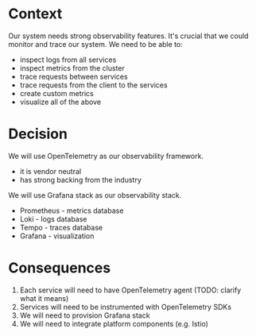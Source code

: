 # Context

Our system needs strong observability features. It's crucial that we could monitor and trace our system. We need to be
able to:
- inspect logs from all services
- inspect metrics from the cluster
- trace requests between services
- trace requests from the client to the services
- create custom metrics
- visualize all of the above

# Decision

We will use OpenTelemetry as our observability framework.

- it is vendor neutral
- has strong backing from the industry

We will use Grafana stack as our observability stack.

- Prometheus - metrics database
- Loki - logs database
- Tempo - traces database
- Grafana - visualization

# Consequences

1. Each service will need to have OpenTelemetry agent (TODO: clarify what it means)
2. Services will need to be instrumented with OpenTelemetry SDKs
3. We will need to provision Grafana stack
4. We will need to integrate platform components (e.g. Istio)
